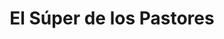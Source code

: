 ---
title: "El Súper de los Pastores"
url: /madrid/el-super-de-los-pastores-calle-de-argensola/
shop: supermercado
---